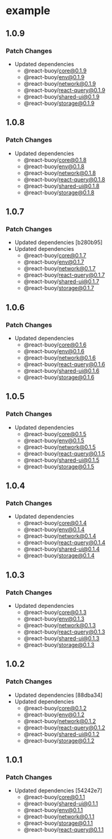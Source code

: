 # example

## 1.0.9

### Patch Changes

- Updated dependencies
  - @react-buoy/core@0.1.9
  - @react-buoy/env@0.1.9
  - @react-buoy/network@0.1.9
  - @react-buoy/react-query@0.1.9
  - @react-buoy/shared-ui@0.1.9
  - @react-buoy/storage@0.1.9

## 1.0.8

### Patch Changes

- Updated dependencies
  - @react-buoy/core@0.1.8
  - @react-buoy/env@0.1.8
  - @react-buoy/network@0.1.8
  - @react-buoy/react-query@0.1.8
  - @react-buoy/shared-ui@0.1.8
  - @react-buoy/storage@0.1.8

## 1.0.7

### Patch Changes

- Updated dependencies [b280b95]
- Updated dependencies
  - @react-buoy/core@0.1.7
  - @react-buoy/env@0.1.7
  - @react-buoy/network@0.1.7
  - @react-buoy/react-query@0.1.7
  - @react-buoy/shared-ui@0.1.7
  - @react-buoy/storage@0.1.7

## 1.0.6

### Patch Changes

- Updated dependencies
  - @react-buoy/core@0.1.6
  - @react-buoy/env@0.1.6
  - @react-buoy/network@0.1.6
  - @react-buoy/react-query@0.1.6
  - @react-buoy/shared-ui@0.1.6
  - @react-buoy/storage@0.1.6

## 1.0.5

### Patch Changes

- Updated dependencies
  - @react-buoy/core@0.1.5
  - @react-buoy/env@0.1.5
  - @react-buoy/network@0.1.5
  - @react-buoy/react-query@0.1.5
  - @react-buoy/shared-ui@0.1.5
  - @react-buoy/storage@0.1.5

## 1.0.4

### Patch Changes

- Updated dependencies
  - @react-buoy/core@0.1.4
  - @react-buoy/env@0.1.4
  - @react-buoy/network@0.1.4
  - @react-buoy/react-query@0.1.4
  - @react-buoy/shared-ui@0.1.4
  - @react-buoy/storage@0.1.4

## 1.0.3

### Patch Changes

- Updated dependencies
  - @react-buoy/core@0.1.3
  - @react-buoy/env@0.1.3
  - @react-buoy/network@0.1.3
  - @react-buoy/react-query@0.1.3
  - @react-buoy/shared-ui@0.1.3
  - @react-buoy/storage@0.1.3

## 1.0.2

### Patch Changes

- Updated dependencies [88dba34]
- Updated dependencies
  - @react-buoy/core@0.1.2
  - @react-buoy/env@0.1.2
  - @react-buoy/network@0.1.2
  - @react-buoy/react-query@0.1.2
  - @react-buoy/shared-ui@0.1.2
  - @react-buoy/storage@0.1.2

## 1.0.1

### Patch Changes

- Updated dependencies [54242e7]
  - @react-buoy/core@0.1.1
  - @react-buoy/shared-ui@0.1.1
  - @react-buoy/env@0.1.1
  - @react-buoy/network@0.1.1
  - @react-buoy/storage@0.1.1
  - @react-buoy/react-query@0.1.1
